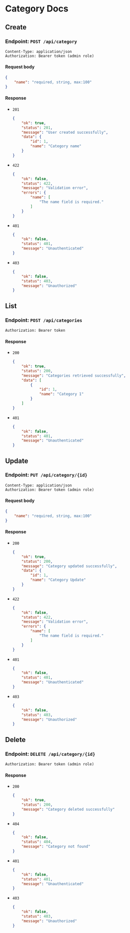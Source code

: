 # Category Docs

## Create

### Endpoint: `POST /api/category`

    Content-Type: application/json
    Authorization: Bearer token (admin role)

#### Request body

```json
{
    "name": "required, string, max:100"
}
```

#### Response

- `201`
    ```json
    {
        "ok": true,
        "status": 201,
        "message": "User created successfully",
        "data": {
            "id": 1,
            "name": "Category name"
        }
    }
    ```
- `422`
    ```json
    {
        "ok": false,
        "status": 422,
        "message": "Validation error",
        "errors": {
            "name": [
                "The name field is required."
            ]
        }
    }
    ```
- `401`
    ```json
    {
        "ok": false,
        "status": 401,
        "message": "Unauthenticated"
    }
    ```

- `403`
    ```json
    {
        "ok": false,
        "status": 403,
        "message": "Unauthorized"
    }
    ```

## List

### Endpoint: `POST /api/categories`

    Authorization: Bearer token

#### Response

- `200`
    ```json
    {
        "ok": true,
        "status": 200,
        "message": "Categories retrieved successfully",
        "data": [
            {
                "id": 1,
                "name": "Category 1"
            }
        ]
    }
    ```
- `401`
    ```json
    {
        "ok": false,
        "status": 401,
        "message": "Unauthenticated"
    }
    ```

## Update

### Endpoint: `PUT /api/category/{id}`

    Content-Type: application/json
    Authorization: Bearer token (admin role)

#### Request body

```json
{
    "name": "required, string, max:100"
}
```

#### Response

- `200`
    ```json
    {
        "ok": true,
        "status": 200,
        "message": "Category updated successfully",
        "data": {
            "id": 1,
            "name": "Category Update"
        }
    }
    ```
- `422`
    ```json
    {
        "ok": false,
        "status": 422,
        "message": "Validation error",
        "errors": {
            "name": [
                "The name field is required."
            ]
        }
    }
    ```
- `401`
    ```json
    {
        "ok": false,
        "status": 401,
        "message": "Unauthenticated"
    }
    ```

- `403`
    ```json
    {
        "ok": false,
        "status": 403,
        "message": "Unauthorized"
    }
    ```

## Delete

### Endpoint: `DELETE /api/category/{id}`

    Authorization: Bearer token (admin role)

#### Response

- `200`
    ```json
    {
        "ok": true,
        "status": 200,
        "message": "Category deleted successfully"
    }
    ```
- `404`
    ```json
    {
        "ok": false,
        "status": 404,
        "message": "Category not found"
    }
    ```
- `401`
    ```json
    {
        "ok": false,
        "status": 401,
        "message": "Unauthenticated"
    }
    ```

- `403`
    ```json
    {
        "ok": false,
        "status": 403,
        "message": "Unauthorized"
    }
    ```
